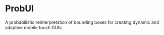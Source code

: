 # ProbUI
A probabilistic reinterpretation of bounding boxes for creating dynamic and adaptive mobile touch GUIs.
